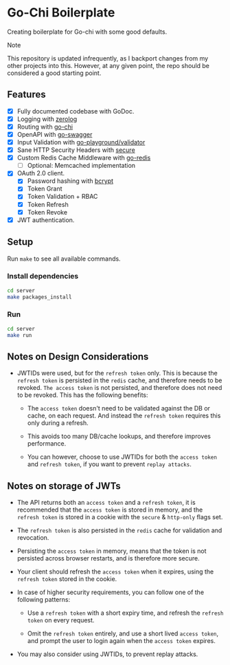 # Go-Chi Boilerplate

Creating boilerplate for Go-chi with some good defaults.

> [!NOTE]  
> This repository is updated infrequently, as I backport changes from my other projects into this. However, at any given point, the repo should be considered a good starting point.

## Features

- [x] Fully documented codebase with GoDoc.
- [x] Logging with [zerolog](https://https://github.com/rs/zerolog)
- [x] Routing with [go-chi](https://go-chi.io/)
- [x] OpenAPI with [go-swagger](https://github.com/swaggo/swag)
- [x] Input Validation with [go-playground/validator](https://github.com/go-playground/validator)
- [x] Sane HTTP Security Headers with [secure](https://github.com/unrolled/secure)
- [x] Custom Redis Cache Middleware with [go-redis](https://github.com/redis/go-redis)
  - [ ] Optional: Memcached implementation
- [x] OAuth 2.0 client.
  - [x] Password hashing with [bcrypt](https://godoc.org/golang.org/x/crypto/bcrypt)
  - [x] Token Grant
  - [x] Token Validation + RBAC
  - [x] Token Refresh
  - [x] Token Revoke
- [x] JWT authentication.

## Setup

Run `make` to see all available commands.

### Install dependencies

```bash
cd server
make packages_install
```

### Run

```bash
cd server
make run
```

## Notes on Design Considerations

- JWTIDs were used, but for the `refresh token` only. This is because the `refresh token` is persisted in the `redis` cache, and therefore needs to be revoked. `The access token` is not persisted, and therefore does not need to be revoked. This has the following benefits:

  - The `access token` doesn't need to be validated against the DB or cache, on each request. And instead the `refresh token` requires this only during a refresh.

  - This avoids too many DB/cache lookups, and therefore improves performance.

  - You can however, choose to use JWTIDs for both the `access token` and `refresh token`, if you want to prevent `replay attacks`.

## Notes on storage of JWTs

- The API returns both an `access token` and a `refresh token`, it is recommended that the `access token` is stored in memory, and the `refresh token` is stored in a cookie with the `secure` & `http-only` flags set.

- The `refresh token` is also persisted in the `redis` cache for validation and revocation.

- Persisting the `access token` in memory, means that the token is not persisted across browser restarts, and is therefore more secure.

- Your client should refresh the `access token` when it expires, using the `refresh token` stored in the cookie.

- In case of higher security requirements, you can follow one of the following patterns:

  - Use a `refresh token` with a short expiry time, and refresh the `refresh token` on every request.

  - Omit the `refresh token` entirely, and use a short lived `access token`, and prompt the user to login again when the `access token` expires.

- You may also consider using JWTIDs, to prevent replay attacks.
